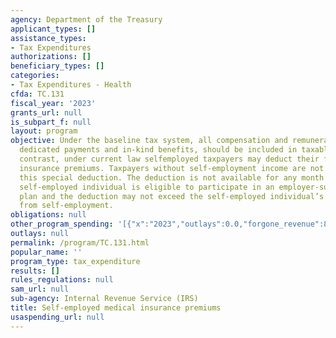```yaml
---
agency: Department of the Treasury
applicant_types: []
assistance_types:
- Tax Expenditures
authorizations: []
beneficiary_types: []
categories:
- Tax Expenditures - Health
cfda: TC.131
fiscal_year: '2023'
grants_url: null
is_subpart_f: null
layout: program
objective: Under the baseline tax system, all compensation and remuneration, including
  dedicated payments and in-kind benefits, should be included in taxable income. In
  contrast, under current law selfemployed taxpayers may deduct their family health
  insurance premiums. Taxpayers without self-employment income are not eligible for
  this special deduction. The deduction is not available for any month in which the
  self-employed individual is eligible to participate in an employer-subsidized health
  plan and the deduction may not exceed the self-employed individual’s earned income
  from self-employment.
obligations: null
other_program_spending: '[{"x":"2023","outlays":0.0,"forgone_revenue":8150000000.0},{"x":"2024","outlays":0.0,"forgone_revenue":8530000000.0},{"x":"2025","outlays":0.0,"forgone_revenue":9010000000.0}]'
outlays: null
permalink: /program/TC.131.html
popular_name: ''
program_type: tax_expenditure
results: []
rules_regulations: null
sam_url: null
sub-agency: Internal Revenue Service (IRS)
title: Self-employed medical insurance premiums
usaspending_url: null
---
```


